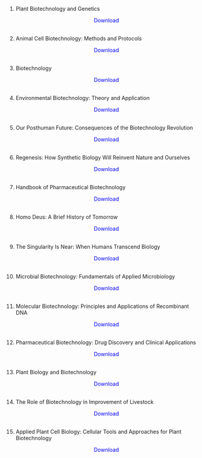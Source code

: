 1. Plant Biotechnology and Genetics</br>
                <a href="https://github.com/manjunath5496/Biotechnology-Books/blob/master/bit(1).pdf" target="_blank" style="text-decoration:none"> <font color="blue"> <center> Download</center></font> </a></br>
                
2. Animal Cell Biotechnology: Methods and Protocols</br>
                <a href="https://github.com/manjunath5496/Biotechnology-Books/blob/master/bit(2).pdf" target="_blank" style="text-decoration:none"> <font color="blue"> <center> Download</center></font> </a></br>
                
3. Biotechnology</br>
                <a href="https://github.com/manjunath5496/Biotechnology-Books/blob/master/bit(3).pdf" target="_blank" style="text-decoration:none"> <font color="blue"> <center> Download</center></font> </a></br>
                
4. Environmental Biotechnology: Theory and Application</br>
                <a href="https://github.com/manjunath5496/Biotechnology-Books/blob/master/bit(4).pdf" target="_blank" style="text-decoration:none"> <font color="blue"> <center> Download</center></font> </a></br>
                
5. Our Posthuman Future: Consequences of the Biotechnology Revolution</br>
                <a href="https://github.com/manjunath5496/Biotechnology-Books/blob/master/bit(5).pdf" target="_blank" style="text-decoration:none"> <font color="blue"> <center> Download</center></font> </a></br>
                
6. Regenesis: How Synthetic Biology Will Reinvent Nature and Ourselves</br>
                <a href="https://github.com/manjunath5496/Biotechnology-Books/blob/master/bit(6).pdf" target="_blank" style="text-decoration:none"> <font color="blue"> <center> Download</center></font> </a></br>

7. Handbook of Pharmaceutical Biotechnology</br>
                <a href="https://github.com/manjunath5496/Biotechnology-Books/blob/master/bit(7).rar" target="_blank" style="text-decoration:none"> <font color="blue"> <center> Download</center></font> </a></br>
                
8. Homo Deus: A Brief History of Tomorrow</br>
                <a href="https://github.com/manjunath5496/Biotechnology-Books/blob/master/bit(8).pdf" target="_blank" style="text-decoration:none"> <font color="blue"> <center> Download</center></font> </a></br>
                
9. The Singularity Is Near: When Humans Transcend Biology</br>
                <a href="https://github.com/manjunath5496/Biotechnology-Books/blob/master/bit(9).pdf" target="_blank" style="text-decoration:none"> <font color="blue"> <center> Download</center></font> </a></br>
                
10. Microbial Biotechnology: Fundamentals of Applied Microbiology</br>
                <a href="https://github.com/manjunath5496/Biotechnology-Books/blob/master/bit(10).pdf" target="_blank" style="text-decoration:none"> <font color="blue"> <center> Download</center></font> </a></br> 
                
11. Molecular Biotechnology: Principles and Applications of Recombinant DNA</br>
                <a href="https://github.com/manjunath5496/Biotechnology-Books/blob/master/bit(11).pdf" target="_blank" style="text-decoration:none"> <font color="blue"> <center> Download</center></font> </a></br>
                
12. Pharmaceutical Biotechnology: Drug Discovery and Clinical Applications</br>
                <a href="https://github.com/manjunath5496/Biotechnology-Books/blob/master/bit(12).pdf" target="_blank" style="text-decoration:none"> <font color="blue"> <center> Download</center></font> </a></br>
                
13. Plant Biology and Biotechnology</br>
                <a href="https://github.com/manjunath5496/Biotechnology-Books/blob/master/bit(13).pdf" target="_blank" style="text-decoration:none"> <font color="blue"> <center> Download</center></font> </a></br>
                
14. The Role of Biotechnology in Improvement of Livestock</br>
                <a href="https://github.com/manjunath5496/Biotechnology-Books/blob/master/bit(14).pdf" target="_blank" style="text-decoration:none"> <font color="blue"> <center> Download</center></font> </a></br>
                
15. Applied Plant Cell Biology: Cellular Tools and Approaches for Plant Biotechnology</br>
                <a href="https://github.com/manjunath5496/Biotechnology-Books/blob/master/bit(15).pdf" target="_blank" style="text-decoration:none"> <font color="blue"> <center> Download</center></font> </a></br>
